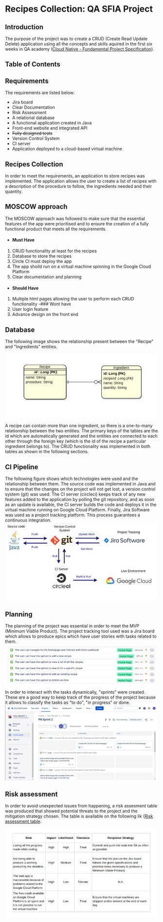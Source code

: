 # Recipes Collection: QA SFIA Project

## Introduction
The purpose of the project was to create a CRUD (Create Read Update Delete) application using all the concepts and skills aquired in the first six weeks in QA academy ([Cloud Native - Fundamental Project Specification](https://portal.qa-community.co.uk/~/cne/projects/fundamental--cn)). 

## Table of Contents


## Requirements
The requirements are listed below:
- Jira board 
- Clear Documentation 
- Risk Assessment
- A relational database 
- A functional application created in Java
- Front-end website and integrated API
- ~~Fully designed tests~~
- Version Control System
- CI server
- Application deployed to a cloud-based virtual machine

## Recipes Collection
In order to meet the requirements, an application to store recipes was implemented. The application allows the user to create a list of recipes with a description of the procedure to follow, the ingredients needed and their quantity.

## MOSCOW approach

The MOSCOW approach was followed to make sure that the essential features of the app were prioritised and to ensure the creation of a fully functional product that meets all the requirements.
- #### Must Have
1. CRUD functionality at least for the recipes
2. Database to store the recipes
3. Circle CI must deploy the app
4. The app shoild run on a virtual machine spinning in the Google Cloud Platform
5. Clear documentation and planning
- #### Should Have
1. Multiple html pages allowing the user to perform each CRUD functionality
-### Wont have
1. User login feature
2. Advance design on the front end 

## Database

The following image shows the relationship present between the "Recipe" and "Ingredients" entities.

![ERD diagram](ERD.png)

A recipe can contain more than one ingredient, so there is a one-to-many relationship between the two entities. The primary keys of the tables are the id which are automatically generated and the entities are connected to each other through the foreign key (which is the id of the recipe a particular ingredient belongs to).
The CRUD functionality was implemented in both tables as shown in the following sections. 

## CI Pipeline
The following figure shows which technologies were used and the relationship between them. The source code was implemented in Java and to ensure that the changes on the project will not get lost, a version control system (git) was used. The CI server (circleci) keeps track of any new features added to the application by polling the git repository, and as soon as an update is available, the CI server builds the code and deploys it in the virtual machine running on Google Cloud Platform. Finally, Jira Software was used as a project tracking platform. This process guarantees a continuous integration. 
![CI diagram](pipeline.png)

## Planning
The planning of the project was essential in order to meet the MVP (Minimum Viable Product). The project tracking tool used was a Jira board which allows to produce epics which have user stories with tasks related to them.
![User Stories](user.png)
In order to interact with the tasks dynamically, "sprints" were created. These are a good way to keep track of the progress of the project because it allows to classify the tasks as "to do", "in progress" or done.
![PN board](jira.png)


## Risk assessment
In order to avoid unexpected issues from happening, a risk assesment table was produced that showed potential threats to the project and the mitigation strategy chosen. The table is available on the following lik ([Risk assessment table](https://docs.google.com/document/d/1HFkSVNzoGUVQ0q5xYNdBtZqSv8gIKmyCva692vqYvHE/edit?usp=sharing).

![Risk Assessment](Risk.png)

